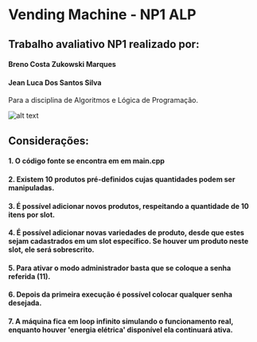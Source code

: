 # Vending Machine - NP1 ALP
## Trabalho avaliativo NP1 realizado por: 

#### Breno Costa Zukowski Marques 
#### Jean Luca Dos Santos Silva 

Para a disciplina de Algoritmos e Lógica de Programação.

![alt text](https://sc01.alicdn.com/kf/UT8WWkgXZFaXXagOFbXt/205728887/UT8WWkgXZFaXXagOFbXt.jpg_.webp)


## Considerações:

#### 1. O código fonte se encontra em em main.cpp

#### 2. Existem 10 produtos pré-definidos cujas quantidades podem ser manipuladas.

#### 3. É possível adicionar novos produtos, respeitando a quantidade de 10 itens por slot.

#### 4. É possível adicionar novas variedades de produto, desde que estes sejam cadastrados em um slot específico. Se houver um produto neste slot, ele será sobrescrito.

#### 5. Para ativar o modo administrador basta que se coloque a senha referida (11).

#### 6. Depois da primeira execução é possível colocar qualquer senha desejada.

#### 7. A máquina fica em loop infinito simulando o funcionamento real, enquanto houver 'energia elétrica' disponível ela continuará ativa.


